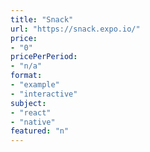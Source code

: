 ```yaml
---
title: "Snack"
url: "https://snack.expo.io/"
price: 
- "0"
pricePerPeriod: 
- "n/a"
format: 
- "example"
- "interactive"
subject: 
- "react"
- "native"
featured: "n"
---
```

